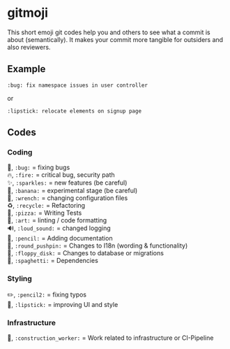 # gitmoji
This short emoji git codes help you and others to see what a commit is about (semantically).
It makes your commit more tangible for outsiders and also reviewers.

## Example
```
:bug: fix namespace issues in user controller
```
or
```
:lipstick: relocate elements on signup page
```

## Codes

### Coding
:bug:, `:bug:` = fixing bugs  
:fire:, `:fire:` = critical bug, security path   
:sparkles:, `:sparkles:` = new features (be careful)  
:banana:, `:banana:` = experimental stage (be careful)  
:wrench:, `:wrench:` = changing configuration files   
:recycle:, `:recycle:` = Refactoring  
:pizza:, `:pizza:` = Writing Tests  
:art:, `:art:` = linting / code formatting  
:loud_sound:, `:loud_sound:` = changed logging  
:pencil:, `:pencil:` = Adding documentation  
:round_pushpin:, `:round_pushpin:` = Changes to I18n (wording & functionality)  
:floppy_disk:, `:floppy_disk:` = Changes to database or migrations  
:spaghetti:, `:spaghetti:` = Dependencies  


### Styling 
:pencil2:, `:pencil2:` = fixing typos  
:lipstick:, `:lipstick:` = improving UI and style  

### Infrastructure
:construction_worker:, `:construction_worker:` = Work related to infrastructure or CI-Pipeline





